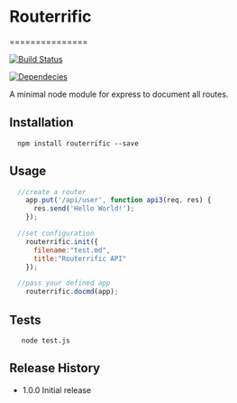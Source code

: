 # Routerrific
===============

[![Build Status](https://travis-ci.org/edemkv/routerrific.svg)](https://travis-ci.org/edemkv/routerrific)

[![Dependecies](https://david-dm.org/edemkv/routerrific.svg)](https://david-dm.org/edemkv/routerrific)


A minimal node module for express to document all routes.


## Installation

```shell
  npm install routerrific --save
```

## Usage

```js
  //create a router
	app.put('/api/user', function api3(req, res) {
	  res.send('Hello World!');
	});

  //set configuration
	routerrific.init({
	  filename:"test.md",
	  title:"Routerrific API"
	});

  //pass your defined app
	routerrific.docmd(app);
```

## Tests

```shell
   node test.js
```

## Release History

* 1.0.0 Initial release
